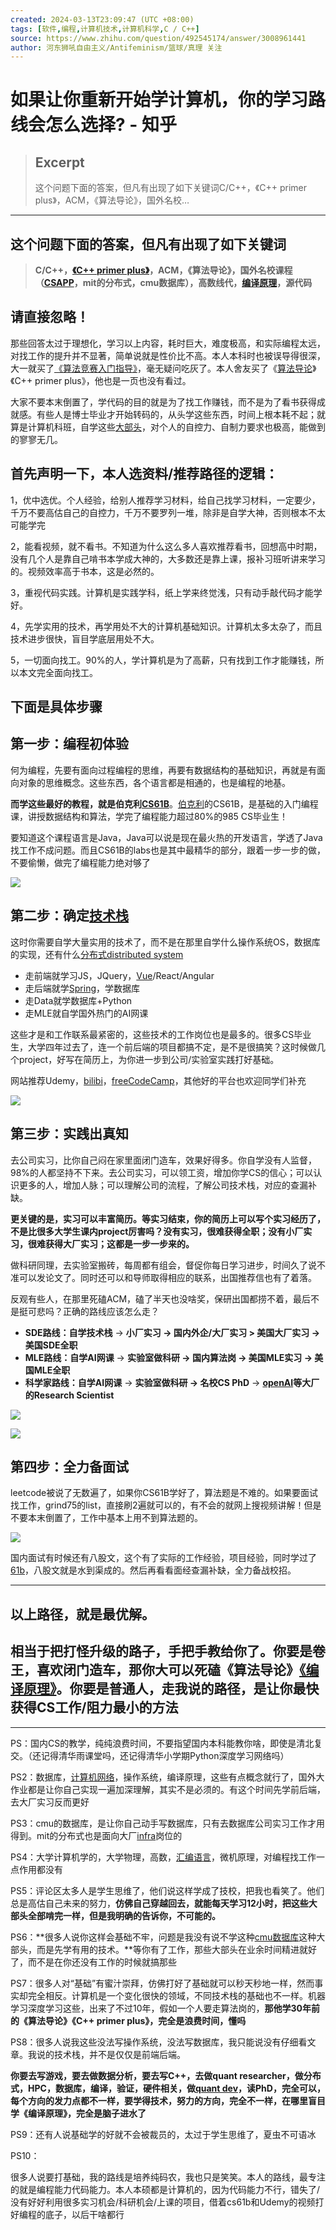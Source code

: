 ```yaml
---
created: 2024-03-13T23:09:47 (UTC +08:00)
tags: [软件,编程,计算机技术,计算机科学,C / C++]
source: https://www.zhihu.com/question/492545174/answer/3008961441
author: 河东狮吼自由主义/Antifeminism/篮球/真理 关注
---
```


# 如果让你重新开始学计算机，你的学习路线会怎么选择? - 知乎

> ## Excerpt
> 这个问题下面的答案，但凡有出现了如下关键词C/C++，《C++ primer plus》，ACM，《算法导论》，国外名校…

---
## **这个问题下面的答案，但凡有出现了如下关键词**

> **C/C++，[《C++ primer plus》](https://www.zhihu.com/search?q=%E3%80%8AC%2B%2B%20primer%20plus%E3%80%8B&search_source=Entity&hybrid_search_source=Entity&hybrid_search_extra=%7B%22sourceType%22%3A%22answer%22%2C%22sourceId%22%3A3008961441%7D)，ACM，《算法导论》，国外名校课程（[CSAPP](https://www.zhihu.com/search?q=CSAPP&search_source=Entity&hybrid_search_source=Entity&hybrid_search_extra=%7B%22sourceType%22%3A%22answer%22%2C%22sourceId%22%3A3008961441%7D)，mit的分布式，cmu数据库），高数线代，[编译原理](https://www.zhihu.com/search?q=%E7%BC%96%E8%AF%91%E5%8E%9F%E7%90%86&search_source=Entity&hybrid_search_source=Entity&hybrid_search_extra=%7B%22sourceType%22%3A%22answer%22%2C%22sourceId%22%3A3008961441%7D)，源代码**

## **请直接忽略！**

那些回答太过于理想化，学习以上内容，耗时巨大，难度极高，和实际编程太远，对找工作的提升并不显著，简单说就是性价比不高。本人本科时也被误导得很深，大一就买了[《算法竞赛入门指导》](https://www.zhihu.com/search?q=%E3%80%8A%E7%AE%97%E6%B3%95%E7%AB%9E%E8%B5%9B%E5%85%A5%E9%97%A8%E6%8C%87%E5%AF%BC%E3%80%8B&search_source=Entity&hybrid_search_source=Entity&hybrid_search_extra=%7B%22sourceType%22%3A%22answer%22%2C%22sourceId%22%3A3008961441%7D)，毫无疑问吃灰了。本人舍友买了《[算法导论](https://www.zhihu.com/search?q=%E7%AE%97%E6%B3%95%E5%AF%BC%E8%AE%BA&search_source=Entity&hybrid_search_source=Entity&hybrid_search_extra=%7B%22sourceType%22%3A%22answer%22%2C%22sourceId%22%3A3008961441%7D)》《C++ primer plus》，他也是一页也没有看过。

大家不要本末倒置了，学代码的目的就是为了找工作赚钱，而不是为了看书获得成就感。有些人是博士毕业才开始转码的，从头学这些东西，时间上根本耗不起；就算是计算机科班，自学这些[大部头](https://www.zhihu.com/search?q=%E5%A4%A7%E9%83%A8%E5%A4%B4&search_source=Entity&hybrid_search_source=Entity&hybrid_search_extra=%7B%22sourceType%22%3A%22answer%22%2C%22sourceId%22%3A3008961441%7D)，对个人的自控力、自制力要求也极高，能做到的寥寥无几。

## 首先声明一下，本人选资料/推荐路径的逻辑：

1，优中选优。个人经验，给别人推荐学习材料，给自己找学习材料，一定要少，千万不要高估自己的自控力，千万不要罗列一堆，除非是自学大神，否则根本不太可能学完

2，能看视频，就不看书。不知道为什么这么多人喜欢推荐看书，回想高中时期，没有几个人是靠自己啃书本学成大神的，大多数还是靠上课，报补习班听讲来学习的。视频效率高于书本，这是必然的。

3，重视代码实践。计算机是实践学科，纸上学来终觉浅，只有动手敲代码才能学好。

4，先学实用的技术，再学用处不大的计算机基础知识。计算机太多太杂了，而且技术进步很快，盲目学底层用处不大。

5，一切面向找工。90%的人，学计算机是为了高薪，只有找到工作才能赚钱，所以本文完全面向找工。

## 下面是具体步骤

## 第一步：编程初体验

何为编程，先要有面向过程编程的思维，再要有数据结构的基础知识，再就是有面向对象的思维概念。这些东西，各个语言都是相通的，也是编程的地基。

**而学这些最好的教程，就是伯克利[CS61B](https://www.zhihu.com/search?q=CS61B&search_source=Entity&hybrid_search_source=Entity&hybrid_search_extra=%7B%22sourceType%22%3A%22answer%22%2C%22sourceId%22%3A3008961441%7D)**。[伯克利](https://www.zhihu.com/search?q=%E4%BC%AF%E5%85%8B%E5%88%A9&search_source=Entity&hybrid_search_source=Entity&hybrid_search_extra=%7B%22sourceType%22%3A%22answer%22%2C%22sourceId%22%3A3008961441%7D)的CS61B，是基础的入门编程课，讲授数据结构和算法，学完了编程能力超过80%的985 CS毕业生！

要知道这个课程语言是Java，Java可以说是现在最火热的开发语言，学透了Java找工作不成问题。而且CS61B的labs也是其中最精华的部分，跟着一步一步的做，不要偷懒，做完了编程能力绝对够了

![](https://pic1.zhimg.com/50/v2-3934d4430a454300b40e36e87075eaae_720w.jpg?source=2c26e567)

## 第二步：确定[技术栈](https://www.zhihu.com/search?q=%E6%8A%80%E6%9C%AF%E6%A0%88&search_source=Entity&hybrid_search_source=Entity&hybrid_search_extra=%7B%22sourceType%22%3A%22answer%22%2C%22sourceId%22%3A3008961441%7D)

这时你需要自学大量实用的技术了，而不是在那里自学什么操作系统OS，数据库的实现，还有什么[分布式distributed system](https://www.zhihu.com/search?q=%E5%88%86%E5%B8%83%E5%BC%8Fdistributed%20system&search_source=Entity&hybrid_search_source=Entity&hybrid_search_extra=%7B%22sourceType%22%3A%22answer%22%2C%22sourceId%22%3A3008961441%7D)

-   走前端就学习JS，JQuery，[Vue](https://www.zhihu.com/search?q=Vue&search_source=Entity&hybrid_search_source=Entity&hybrid_search_extra=%7B%22sourceType%22%3A%22answer%22%2C%22sourceId%22%3A3008961441%7D)/React/Angular
-   走后端就学[Spring](https://www.zhihu.com/search?q=Spring&search_source=Entity&hybrid_search_source=Entity&hybrid_search_extra=%7B%22sourceType%22%3A%22answer%22%2C%22sourceId%22%3A3008961441%7D)，学数据库
-   走Data就学数据库+Python
-   走MLE就自学国外热门的AI网课

这些才是和工作联系最紧密的，这些技术的工作岗位也是最多的。很多CS毕业生，大学四年过去了，连一个前后端的项目都搞不定，是不是很搞笑？这时候做几个project，好写在简历上，为你进一步到公司/实验室实践打好基础。

网站推荐Udemy，[bilibi](https://www.zhihu.com/search?q=bilibi&search_source=Entity&hybrid_search_source=Entity&hybrid_search_extra=%7B%22sourceType%22%3A%22answer%22%2C%22sourceId%22%3A3008961441%7D)，[freeCodeCamp](https://www.zhihu.com/search?q=freeCodeCamp&search_source=Entity&hybrid_search_source=Entity&hybrid_search_extra=%7B%22sourceType%22%3A%22answer%22%2C%22sourceId%22%3A3008961441%7D)，其他好的平台也欢迎同学们补充

![](https://picx.zhimg.com/50/v2-5c1c102549b6a7396460324d4d363306_720w.jpg?source=2c26e567)

## 第三步：实践出真知

去公司实习，比你自己闷在家里面闭门造车，效果好得多。你自学没有人监督，98%的人都坚持不下来。去公司实习，可以领工资，增加你学CS的信心；可以认识更多的人，增加人脉；可以理解公司的流程，了解公司技术栈，对应的查漏补缺。

**更关键的是，实习可以丰富简历。等实习结束，你的简历上可以写个实习经历了，不是比很多大学生课内project厉害吗？没有实习，很难获得全职；没有小厂实习，很难获得大厂实习；这都是一步一步来的。**

做科研同理，去实验室搬砖，每周都有组会，督促你每日学习进步，时间久了说不准可以发论文了。同时还可以和导师取得相应的联系，出国推荐信也有了着落。

反观有些人，在那里死磕ACM，磕了半天也没啥奖，保研出国都捞不着，最后不是挺可悲吗？正确的路线应该怎么走？

-   **SDE路线：自学技术栈** \-> **小厂实习 -> 国内外企/大厂实习 > 美国大厂实习 -> 美国SDE全职**
-   **MLE路线：自学AI网课** \-> **实验室做科研 -> 国内算法岗 -> 美国MLE实习 -> 美国MLE全职**
-   **科学家路线：自学AI网课** \-> **实验室做科研 -> 名校CS PhD** \-> **[openAI](https://www.zhihu.com/search?q=openAI&search_source=Entity&hybrid_search_source=Entity&hybrid_search_extra=%7B%22sourceType%22%3A%22answer%22%2C%22sourceId%22%3A3008961441%7D)等大厂的Research Scientist**

![](https://picx.zhimg.com/50/v2-fb3cc641d871325e2968e1b55b3c252d_720w.jpg?source=2c26e567)

![](https://picx.zhimg.com/50/v2-9940a743910c112dbe331ad3f1fab041_720w.jpg?source=2c26e567)

## 第四步：全力备面试

leetcode被说了无数遍了，如果你CS61B学好了，算法题是不难的。如果要面试找工作，grind75的list，直接刷2遍就可以的，有不会的就网上搜视频讲解！但是不要本末倒置了，工作中基本上用不到算法题的。

![](https://picx.zhimg.com/50/v2-e227e6ee7d3ec8ca5fe386c8247d04f5_720w.jpg?source=2c26e567)

国内面试有时候还有八股文，这个有了实际的工作经验，项目经验，同时学过了[61b](https://www.zhihu.com/search?q=61b&search_source=Entity&hybrid_search_source=Entity&hybrid_search_extra=%7B%22sourceType%22%3A%22answer%22%2C%22sourceId%22%3A3008961441%7D)，八股文就是水到渠成的。然后再看看面经查漏补缺，全力备战校招。

___

## 以上路径，就是最优解。

## 相当于把打怪升级的路子，手把手教给你了。你要是卷王，喜欢闭门造车，那你大可以死磕《算法导论》[《编译原理》](https://www.zhihu.com/search?q=%E3%80%8A%E7%BC%96%E8%AF%91%E5%8E%9F%E7%90%86%E3%80%8B&search_source=Entity&hybrid_search_source=Entity&hybrid_search_extra=%7B%22sourceType%22%3A%22answer%22%2C%22sourceId%22%3A3008961441%7D)。你要是普通人，走我说的路径，是让你最快获得CS工作/阻力最小的方法

___

PS：国内CS的教学，纯纯浪费时间，不要指望国内本科能教你啥，即使是清北复交。（还记得清华雨课堂吗，还记得清华小学期Python深度学习网络吗）

PS2：数据库，[计算机网络](https://www.zhihu.com/search?q=%E8%AE%A1%E7%AE%97%E6%9C%BA%E7%BD%91%E7%BB%9C&search_source=Entity&hybrid_search_source=Entity&hybrid_search_extra=%7B%22sourceType%22%3A%22answer%22%2C%22sourceId%22%3A3008961441%7D)，操作系统，编译原理，这些有点概念就行了，国外大作业都是让你自己实现一遍加深理解，其实不是必须的。有这个时间先学前后端，去大厂实习反而更好

PS3：cmu的数据库，是让你自己动手写数据库，只有去数据库公司实习工作才用得到。mit的分布式也是面向大厂[infra](https://www.zhihu.com/search?q=infra&search_source=Entity&hybrid_search_source=Entity&hybrid_search_extra=%7B%22sourceType%22%3A%22answer%22%2C%22sourceId%22%3A3008961441%7D)岗位的

PS4：大学计算机学的，大学物理，高数，[汇编语言](https://www.zhihu.com/search?q=%E6%B1%87%E7%BC%96%E8%AF%AD%E8%A8%80&search_source=Entity&hybrid_search_source=Entity&hybrid_search_extra=%7B%22sourceType%22%3A%22answer%22%2C%22sourceId%22%3A3008961441%7D)，微机原理，对编程找工作一点作用都没有

PS5：评论区太多人是学生思维了，他们说这样学成了技校，把我也看笑了。他们总是高估自己未来的努力，**仿佛自己穿越回去，就能每天学习12小时，把这些大部头全部啃完一样，但是我明确的告诉你，不可能的。**

PS6：**很多人说你这样会基础不牢，问题是我没有说不学这种[cmu数据库](https://www.zhihu.com/search?q=cmu%E6%95%B0%E6%8D%AE%E5%BA%93&search_source=Entity&hybrid_search_source=Entity&hybrid_search_extra=%7B%22sourceType%22%3A%22answer%22%2C%22sourceId%22%3A3008961441%7D)这种大部头，而是先学有用的技术。**等你有了工作，那些大部头在业余时间精进就好了，而不是在你还没有工作的时候就搞那些

PS7：很多人对“基础”有蜜汁崇拜，仿佛打好了基础就可以秒天秒地一样，然而事实却完全相反。计算机是一个变化很快的领域，不同技术栈的基础也不一样。机器学习深度学习这些，出来了不过10年，假如一个人要走算法岗的，**那他学30年前的《算法导论》《C++ primer plus》，完全是浪费时间，懂吗**

PS8：很多人说我这些没法写操作系统，没法写数据库，我只能说没有仔细看文章。我说的技术栈，并不是仅仅是前端后端。

**你要去写游戏，要去做数据分析，要去写C++，去做quant researcher，做分布式，HPC，数据库，编译，验证，硬件相关，做[quant dev](https://www.zhihu.com/search?q=quant%20dev&search_source=Entity&hybrid_search_source=Entity&hybrid_search_extra=%7B%22sourceType%22%3A%22answer%22%2C%22sourceId%22%3A3008961441%7D)，读PhD，完全可以，每个方向的发力点都不一样，要学得技术，努力的方向，完全不一样，在哪里盲目学《编译原理》，完全是脑子进水了**

PS9：还有人说基础学的好就不会被裁员的，太过于学生思维了，夏虫不可语冰

PS10：

很多人说要打基础，我的路线是培养纯码农，我也只是笑笑。本人的路线，最专注的就是编程能力代码能力。本人本硕都是计算机的，因为代码能力不行，错失了/没有好好利用很多实习机会/科研机会/上课的项目，借着cs61b和Udemy的视频打好编程的底子，以后干啥都行
